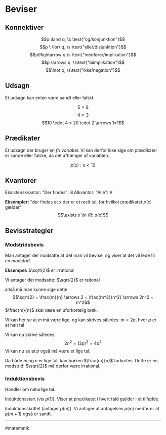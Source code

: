 # Beviser

## Konnektiver
$$p \land q, \s \text{"og/konjunktion"}$$
$$p \ \lor\  q, \s \text{"eller/disjunktion"}$$
$$p\Rightarrow q,\s \text{"medfører/implikation"}$$
$$p \arrows q, \s\text{"biimplikation"}$$
$$\lnot p, \s\text{"ikke/negation"}$$



## Udsagn
Et udsagn kan enten være sandt eller falskt.  

$$5=6$$
$$4>3$$
$$10 \cdot 4 = 20  \cdot 2 \arrows 1=1$$


## Prædikater
Et udsagn der bruger en *fri variabel*. Vi kan derfor ikke sige om prædikater er sande eller falske, da det afhænger af variablen.

$$p(x): x < 10$$

## Kvantorer

Eksistenskvantor: "Der findes": $\exists$ 
Alkvantor: "Alle": $\forall$ 

**Eksempler:**
"der findes et x der er et reelt tal, for hvilket prædikatet $p(x)$ gælder"
$$\exists x \in \R: p(x)$$


## Bevisstrategier

### Modstridsbevis
Man antager der modsatte af det man vil bevise, og viser at det vil lede til en *modstrid*.

**Eksempel:** $\sqrt{2}$ er irrational

Vi antager det modsatte:  $\sqrt{2}$ er rational

altså må man kunne sige dette
$$\sqrt{2} = \frac{m}{n} \arrows 2 = \frac{m^2}{n^2} \arrows 2n^2 = m^2$$
$\frac{m}{n}$ skal være en uforkortelig brøk.

Vi kan her se at $m$ må være lige, og kan skrives således: $m=2p$, hvor $p$ er et helt tal

Vi kan nu skrive således
$$2n^2=(2p)^2 = 4p^2$$
Vi kan nu se at $p$ også må være et lige tal.

Da både $m$ og $n$ er lige tal, kan brøken $\frac{m}{n}$ forkortes. Dette er en modstrid! $\sqrt{2}$ må derfor være irrational.

### Induktionsbevis
Handler om naturlige tal.

Induktionsstart (vis $p(1)$). Viser at prædikatet i hvert fald gælder i ét tilfælde. 

Induktionsskrittet (antager $p(m)$). Vi antager at antagelsen $p(m)$ medfører at $p(m+1)$ også er sandt. 


---
#matematik 
